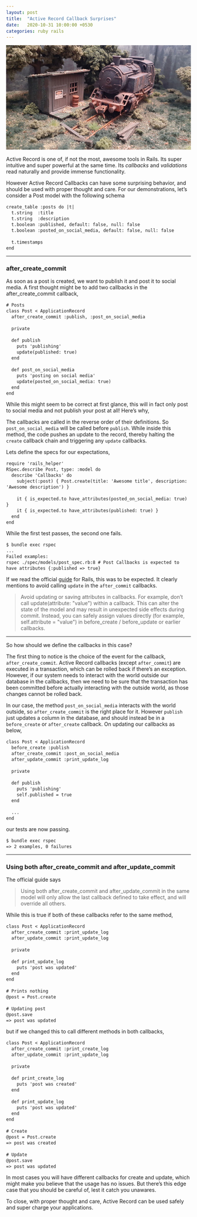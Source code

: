 ```yaml
---
layout: post
title:  "Active Record Callback Surprises"
date:   2020-10-31 10:00:00 +0530
categories: ruby rails
---
```


![image](/assets/images/active-record/ruby_on_rails.jpeg)

Active Record is one of, if not the most, awesome tools in Rails. Its super intuitive and super powerful at the same time. Its _callbacks_ and _validations_ read naturally and provide immense functionality.

However Active Record Callbacks can have some surprising behavior, and should be used with proper thought and care. For our demonstrations, let’s consider a Post model with the following schema

```
create_table :posts do |t|
  t.string  :title
  t.string  :description
  t.boolean :published, default: false, null: false
  t.boolean :posted_on_social_media, default: false, null: false

  t.timestamps
end
```
___

### after_create_commit

As soon as a post is created, we want to publish it and post it to social media. A first thought might be to add two callbacks in the after_create_commit callback,

```
# Posts
class Post < ApplicationRecord
  after_create_commit :publish, :post_on_social_media
  
  private
  
  def publish
    puts 'publishing'
    update(published: true)
  end
  
  def post_on_social_media
    puts 'posting on social media'
    update(posted_on_social_media: true)
  end
end
```

While this might seem to be correct at first glance, this will in fact only post to social media and not publish your post at all! Here’s why,

The callbacks are called in the reverse order of their definitions. So `post_on_social_media` will be called before `publish`. While inside this method, the code pushes an update to the record, thereby halting the `create` callback chain and triggering any `update` callbacks.

Lets define the specs for our expectations,

```
require 'rails_helper'
RSpec.describe Post, type: :model do
  describe 'Callbacks' do
    subject(:post) { Post.create(title: 'Awesome title', description: 'Awesome description') }

    it { is_expected.to have_attributes(posted_on_social_media: true) }
    it { is_expected.to have_attributes(published: true) }
  end
end
```

While the first test passes, the second one fails.

```
$ bundle exec rspec
...
Failed examples:
rspec ./spec/models/post_spec.rb:8 # Post Callbacks is expected to have attributes {:published => true}
```

If we read the official [guide][1] for Rails, this was to be expected. It clearly mentions to avoid calling `update` in the `after_commit` callbacks.

> Avoid updating or saving attributes in callbacks. For example, don’t call update(attribute: "value") within a callback. This can alter the state of the model and may result in unexpected side effects during commit. Instead, you can safely assign values directly (for example, self.attribute = "value") in before_create / before_update or earlier callbacks.

____
  
So how should we define the callbacks in this case?

The first thing to notice is the choice of the event for the callback, `after_create_commit`. Active Record callbacks (except `after_commit`) are executed in a transaction, which can be rolled back if there’s an exception. However, if our system needs to interact with the world outside our database in the callbacks, then we need to be sure that the transaction has been committed before actually interacting with the outside world, as those changes cannot be rolled back.

In our case, the method `post_on_social_media` interacts with the world outside, so `after_create_commit` is the right place for it. However `publish` just updates a column in the database, and should instead be in a `before_create` or `after_create` callback. On updating our callbacks as below,

```
class Post < ApplicationRecord
  before_create :publish
  after_create_commit :post_on_social_media
  after_update_commit :print_update_log
  
  private
  
  def publish
    puts 'publishing'
    self.published = true
  end
  
  ...
end
```

our tests are now passing.

```
$ bundle exec rspec
=> 2 examples, 0 failures
```
___
### Using both after_create_commit and after_update_commit

The official guide says

> Using both after_create_commit and after_update_commit in the same model will only allow the last callback defined to take effect, and will override all others.

While this is true if both of these callbacks refer to the same method,

```
class Post < ApplicationRecord
  after_create_commit :print_update_log
  after_update_commit :print_update_log
  
  private
  
  def print_update_log
    puts 'post was updated'
  end
end

# Prints nothing
@post = Post.create

# Updating post
@post.save
=> post was updated
```

but if we changed this to call different methods in both callbacks,

```
class Post < ApplicationRecord
  after_create_commit :print_create_log
  after_update_commit :print_update_log
  
  private
  
  def print_create_log
    puts 'post was created'
  end
  
  def print_update_log
    puts 'post was updated'
  end
end

# Create
@post = Post.create
=> post was created

# Update
@post.save
=> post was updated
```

In most cases you will have different callbacks for create and update, which might make you believe that the usage has no issues. But there’s this edge case that you should be careful of, lest it catch you unawares.

To close, with proper thought and care, Active Record can be used safely and super charge your applications.

[1]: https://edgeguides.rubyonrails.org/active_record_callbacks.html#destroying-an-object